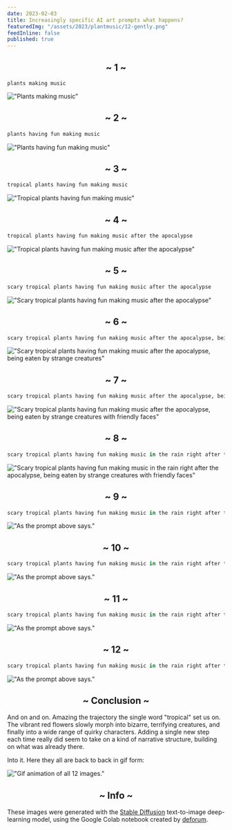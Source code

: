 ```yaml
---
date: 2023-02-03
title: Increasingly specific AI art prompts what happens?
featuredImg: "/assets/2023/plantmusic/12-gently.png"
feedInline: false
published: true
---
```


<h2 style="text-align: center;">~ 1 ~</h2>

```
plants making music
```

!["Plants making music"](/assets/2023/plantmusic/1-plantmusic1.png)

<h2 style="text-align: center;">~ 2 ~</h2>

```python
plants having fun making music
```

!["Plants having fun making music"](/assets/2023/plantmusic/2-plants_having_fun_making_music.png)

<h2 style="text-align: center;">~ 3 ~</h2>


```python
tropical plants having fun making music
```

!["Tropical plants having fun making music"](/assets/2023/plantmusic/3-tropical_plants_having_fun_making_music.png)

<h2 style="text-align: center;">~ 4 ~</h2>

```python
tropical plants having fun making music after the apocalypse
```

!["Tropical plants having fun making music after the apocalypse"](/assets/2023/plantmusic/4-tropical_plants_having_fun_making_music_after_the_apocalypse.png)

<h2 style="text-align: center;">~ 5 ~</h2>

```python
scary tropical plants having fun making music after the apocalypse
```

!["Scary tropical plants having fun making music after the apocalypse"](/assets/2023/plantmusic/5-scary_tropical_plants_having_fun_making_music_after_the_apocalypse.png)

<h2 style="text-align: center;">~ 6 ~</h2>

```python
scary tropical plants having fun making music after the apocalypse, being eaten by strange creatures
```

!["Scary tropical plants having fun making music after the apocalypse, being eaten by strange creatures"](/assets/2023/plantmusic/6-strange_creatures.png)

<h2 style="text-align: center;">~ 7 ~</h2>

```python
scary tropical plants having fun making music after the apocalypse, being eaten by strange creatures with friendly faces
```

!["Scary tropical plants having fun making music after the apocalypse, being eaten by strange creatures with friendly faces"](/assets/2023/plantmusic/7-friendly_faces.png)

<h2 style="text-align: center;">~ 8 ~</h2>

```python
scary tropical plants having fun making music in the rain right after the apocalypse, being eaten by strange creatures with friendly faces
```

!["Scary tropical plants having fun making music in the rain right after the apocalypse, being eaten by strange creatures with friendly faces"](/assets/2023/plantmusic/8-the_rain.png)

<h2 style="text-align: center;">~ 9 ~</h2>

```python
scary tropical plants having fun making music in the rain right after the apocalypse, being eaten by strange creatures with friendly faces, some of whom appear to be dancing
```

!["As the prompt above says."](/assets/2023/plantmusic/9-dancing.png)

<h2 style="text-align: center;">~ 10 ~</h2>

```python
scary tropical plants having fun making music in the rain right after the apocalypse, being eaten by strange furry creatures with friendly faces, some of whom appear to be dancing
```

!["As the prompt above says."](/assets/2023/plantmusic/10-furrycreatures.png)

<h2 style="text-align: center;">~ 11 ~</h2>

```python
scary tropical plants having fun making music in the rain right after the apocalypse, being eaten by strange furry creatures with friendly faces, some of whom appear to be dancing, when a mysterious figure made of light appears
```

!["As the prompt above says."](/assets/2023/plantmusic/11-light.png)

<h2 style="text-align: center;">~ 12 ~</h2>

```python
scary tropical plants having fun making music in the rain right after the apocalypse, being eaten by strange furry creatures with friendly faces, some of whom appear to be dancing, when a mysterious figure made of light appears to touch them gently
```

!["As the prompt above says."](/assets/2023/plantmusic/12-gently.png)

<h2 style="text-align: center;">~ Conclusion ~</h2>

And on and on. Amazing the trajectory the single word "tropical" set us on. The vibrant red flowers slowly
morph into bizarre, terrifying creatures, and finally into a wide
range of quirky characters. Adding a single new step each time
really did seem to take on a kind of narrative structure, building on what was
already there.

Into it. Here they all are back to back in gif form:

!["Gif animation of all 12 images."](/assets/2023/plantmusic/plantmusic-all.gif)

<h2 style="text-align: center;">~ Info ~</h2>

These images were generated with the [Stable Diffusion](https://github.com/CompVis/stable-diffusion) text-to-image
deep-learning model, using the Google Colab notebook created by
[deforum](https://deforum.github.io/).
